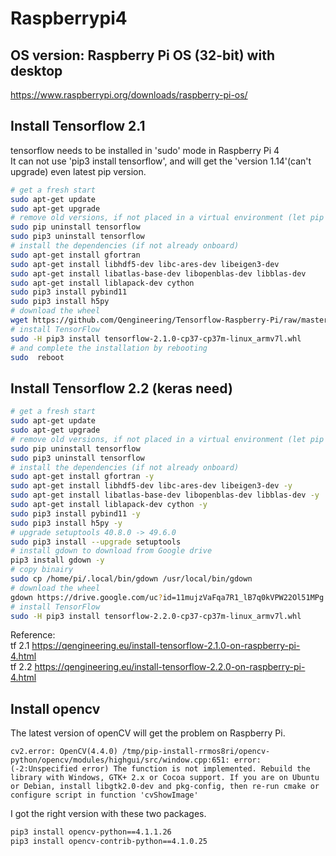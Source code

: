 # Raspberrypi4  
## OS version: Raspberry Pi OS (32-bit) with desktop  
https://www.raspberrypi.org/downloads/raspberry-pi-os/  
  
## Install Tensorflow 2.1  
tensorflow needs to be installed in 'sudo' mode in Raspberry Pi 4  
It can not use 'pip3 install tensorflow', and will get the 'version 1.14'(can't upgrade) even latest pip version.  
```bash
# get a fresh start
sudo apt-get update
sudo apt-get upgrade
# remove old versions, if not placed in a virtual environment (let pip search for them)
sudo pip uninstall tensorflow
sudo pip3 uninstall tensorflow
# install the dependencies (if not already onboard)
sudo apt-get install gfortran
sudo apt-get install libhdf5-dev libc-ares-dev libeigen3-dev
sudo apt-get install libatlas-base-dev libopenblas-dev libblas-dev
sudo apt-get install liblapack-dev cython
sudo pip3 install pybind11
sudo pip3 install h5py
# download the wheel
wget https://github.com/Qengineering/Tensorflow-Raspberry-Pi/raw/master/tensorflow-2.1.0-cp37-cp37m-linux_armv7l.whl
# install TensorFlow
sudo -H pip3 install tensorflow-2.1.0-cp37-cp37m-linux_armv7l.whl
# and complete the installation by rebooting
sudo  reboot
```
## Install Tensorflow 2.2 (keras need)  
```bash
# get a fresh start
sudo apt-get update
sudo apt-get upgrade
# remove old versions, if not placed in a virtual environment (let pip search for them)
sudo pip uninstall tensorflow
sudo pip3 uninstall tensorflow
# install the dependencies (if not already onboard)
sudo apt-get install gfortran -y
sudo apt-get install libhdf5-dev libc-ares-dev libeigen3-dev -y
sudo apt-get install libatlas-base-dev libopenblas-dev libblas-dev -y
sudo apt-get install liblapack-dev cython -y
sudo pip3 install pybind11 -y
sudo pip3 install h5py -y
# upgrade setuptools 40.8.0 -> 49.6.0
sudo pip3 install --upgrade setuptools
# install gdown to download from Google drive
pip3 install gdown -y
# copy binairy
sudo cp /home/pi/.local/bin/gdown /usr/local/bin/gdown
# download the wheel
gdown https://drive.google.com/uc?id=11mujzVaFqa7R1_lB7q0kVPW22Ol51MPg
# install TensorFlow
sudo -H pip3 install tensorflow-2.2.0-cp37-cp37m-linux_armv7l.whl
```
Reference:  
tf 2.1 https://qengineering.eu/install-tensorflow-2.1.0-on-raspberry-pi-4.html  
tf 2.2 https://qengineering.eu/install-tensorflow-2.2.0-on-raspberry-pi-4.html  
  
## Install opencv  
The latest version of openCV will get the problem on Raspberry Pi.  
```
cv2.error: OpenCV(4.4.0) /tmp/pip-install-rrmos8ri/opencv-python/opencv/modules/highgui/src/window.cpp:651: error: (-2:Unspecified error) The function is not implemented. Rebuild the library with Windows, GTK+ 2.x or Cocoa support. If you are on Ubuntu or Debian, install libgtk2.0-dev and pkg-config, then re-run cmake or configure script in function 'cvShowImage'
```  
I got the right version with these two packages.  
```bash
pip3 install opencv-python==4.1.1.26
pip3 install opencv-contrib-python==4.1.0.25
```


